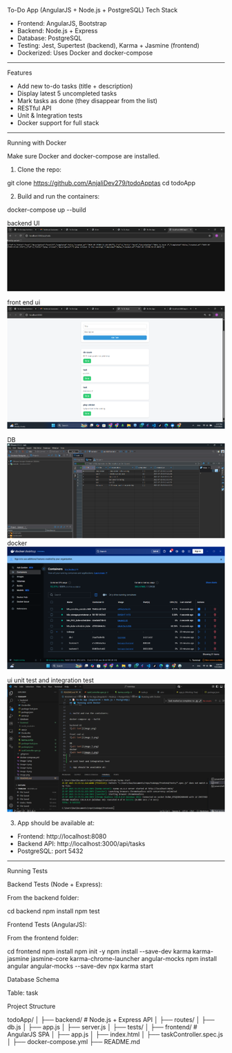 
To-Do App (AngularJS + Node.js + PostgreSQL)
Tech Stack

- Frontend: AngularJS, Bootstrap
- Backend: Node.js + Express
- Database: PostgreSQL
- Testing: Jest, Supertest (backend), Karma + Jasmine (frontend)
- Dockerized: Uses Docker and docker-compose

---

Features

- Add new to-do tasks (title + description)
- Display latest 5 uncompleted tasks
- Mark tasks as done (they disappear from the list)
- RESTful API
- Unit & Integration tests
- Docker support for full stack

---

Running with Docker

Make sure Docker and docker-compose are installed.

1. Clone the repo:

git clone https://github.com/AnjaliDev279/todoApptas
cd todoApp


2. Build and run the containers:

docker-compose up --build

backend UI
![alt text](image.png)

front end ui
![alt text](image-2.png)

DB 
![alt text](image-3.png)
docker
![alt text](image-4.png)

ui unit test and integration test
![alt text](image-5.png)

3. App should be available at:

- Frontend: http://localhost:8080  
- Backend API: http://localhost:3000/api/tasks  
- PostgreSQL: port 5432

---

Running Tests

Backend Tests (Node + Express):

From the backend folder:

cd backend
npm install
npm test


Frontend Tests (AngularJS):

From the frontend folder:

cd frontend
npm install
npm init -y
npm install --save-dev karma karma-jasmine jasmine-core karma-chrome-launcher angular-mocks
npm install angular angular-mocks --save-dev
npx karma start


Database Schema

Table: task


Project Structure

todoApp/
│
├── backend/          # Node.js + Express API
│   ├── routes/
│   ├── db.js
│   ├── app.js
│   ├── server.js
│   ├── tests/
│
├── frontend/         # AngularJS SPA
│   ├── app.js
│   ├── index.html
│   ├── taskController.spec.js
│
├── docker-compose.yml
├── README.md




